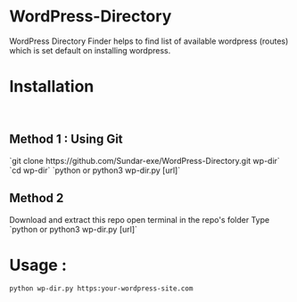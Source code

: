# WordPress-Directory
WordPress Directory Finder helps to find list of available wordpress (routes) which is set default on installing wordpress.

# Installation
<br>
<h2>Method 1 : Using Git</h2>
`git clone https://github.com/Sundar-exe/WordPress-Directory.git wp-dir`
`cd wp-dir`
`python or python3 wp-dir.py [url]`

<h2>Method 2 </h2>
Download and extract this repo
open terminal in the repo's folder
Type `python or python3 wp-dir.py [url]`

# Usage :
`python wp-dir.py https:your-wordpress-site.com`
